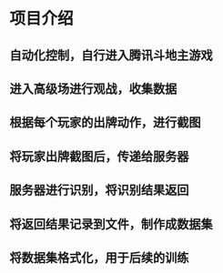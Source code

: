 # 项目介绍
## 自动化控制，自行进入腾讯斗地主游戏

## 进入高级场进行观战，收集数据

## 根据每个玩家的出牌动作，进行截图

## 将玩家出牌截图后，传递给服务器

## 服务器进行识别，将识别结果返回

## 将返回结果记录到文件，制作成数据集

## 将数据集格式化，用于后续的训练


